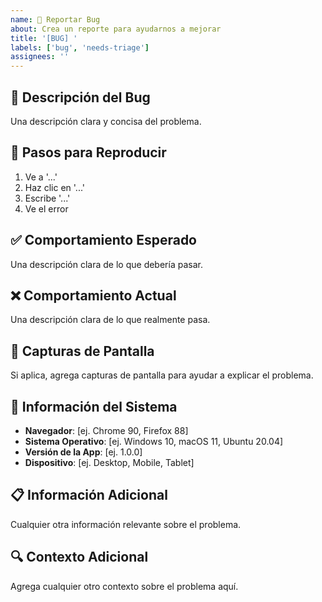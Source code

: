 ```yaml
---
name: 🐛 Reportar Bug
about: Crea un reporte para ayudarnos a mejorar
title: '[BUG] '
labels: ['bug', 'needs-triage']
assignees: ''
---
```


## 🐛 Descripción del Bug
Una descripción clara y concisa del problema.

## 🔄 Pasos para Reproducir
1. Ve a '...'
2. Haz clic en '...'
3. Escribe '...'
4. Ve el error

## ✅ Comportamiento Esperado
Una descripción clara de lo que debería pasar.

## ❌ Comportamiento Actual
Una descripción clara de lo que realmente pasa.

## 📸 Capturas de Pantalla
Si aplica, agrega capturas de pantalla para ayudar a explicar el problema.

## 📱 Información del Sistema
- **Navegador**: [ej. Chrome 90, Firefox 88]
- **Sistema Operativo**: [ej. Windows 10, macOS 11, Ubuntu 20.04]
- **Versión de la App**: [ej. 1.0.0]
- **Dispositivo**: [ej. Desktop, Mobile, Tablet]

## 📋 Información Adicional
Cualquier otra información relevante sobre el problema.

## 🔍 Contexto Adicional
Agrega cualquier otro contexto sobre el problema aquí. 